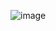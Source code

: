 ![image](https://github.com/KateBo-net/aqa-hw7-docker-2/assets/92302507/7ee022c7-9399-4661-864f-983391344fe7)
